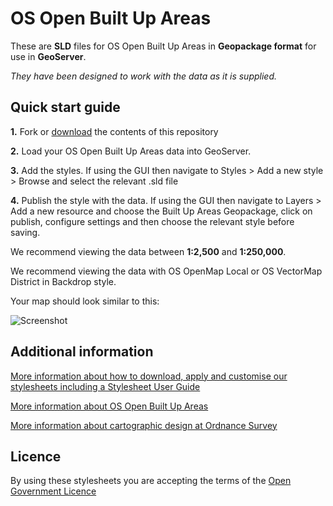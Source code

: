 # OS Open Built Up Areas

These are **SLD** files for OS Open Built Up Areas in **Geopackage format** for use in **GeoServer**.

*They have been designed to work with the data as it is supplied.*

## Quick start guide

**1.**  Fork or [download](https://github.com/OrdnanceSurvey/OS-Open-Built-Up-Areas-stylesheets/archive/master.zip) the contents of this repository

**2.**  Load your OS Open Built Up Areas data into GeoServer.

**3.**  Add the styles. If using the GUI then navigate to Styles > Add a new style > Browse and select the relevant .sld file

**4.**  Publish the style with the data. If using the GUI then navigate to Layers > Add a new resource and choose the Built Up Areas Geopackage, click on publish, configure settings and then choose the relevant style before saving.


We recommend viewing the data between **1:2,500** and **1:250,000**.

We recommend viewing the data with OS OpenMap Local or OS VectorMap District in Backdrop style.



Your map should look similar to this: 

  ![Screenshot](https://raw.githubusercontent.com/OrdnanceSurvey/OS-Open-Built-Up-Areas-stylesheets/main/GeoServer%20stylesheets%20(SLD)/images/BuiltUpAreas.JPG "Screenshot of OS Open Built Up Areas")



## Additional information

[More information about how to download, apply and customise our stylesheets including a Stylesheet User Guide](http://www.ordnancesurvey.co.uk/resources/carto-design/cartographic-stylesheets.html)

[More information about OS Open Built Up Areas](http://www.ordnancesurvey.co.uk/business-and-government/products/os-open-built-up-areas.html)

[More information about cartographic design at Ordnance Survey](https://www.ordnancesurvey.co.uk/resources/carto-design/)

## Licence

By using these stylesheets you are accepting the terms of the [Open Government Licence](http://www.nationalarchives.gov.uk/doc/open-government-licence/)
